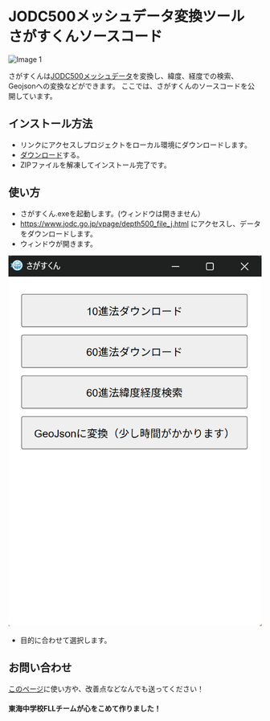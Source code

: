 # JODC500メッシュデータ変換ツール さがすくんソースコード
![Image 1](images/さがすくん.png)

さがすくんは[JODC500メッシュデータ](https://www.jodc.go.jp/vpage/depth500_file_j.html)を変換し、緯度、経度での検索、Geojsonへの変換などができます。
ここでは、さがすくんのソースコードを公開しています。

## インストール方法

- リンクにアクセスしプロジェクトをローカル環境にダウンロードします。
- [ダウンロード](https://github.com/TokaiScienceClub/sagasukun/blob/main/%E3%81%95%E3%81%8C%E3%81%99%E3%81%8F%E3%82%93.zip)する。
- ZIPファイルを解凍してインストール完了です。

## 使い方

- さがすくん.exeを起動します。(ウィンドウは開きません）
- https://www.jodc.go.jp/vpage/depth500_file_j.html にアクセスし、データをダウンロードします。
- ウィンドウが開きます。
  
![Image 2](images/app.png)

- 目的に合わせて選択します。

## お問い合わせ

[このページ](https://github.com/TokaiScienceClub/sagasukun/discussions)に使い方や、改善点などなんでも送ってください！

#### 東海中学校FLLチームが心をこめて作りました！
